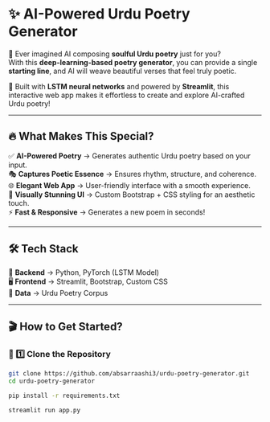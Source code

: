 # ✨ AI-Powered Urdu Poetry Generator  

💭 Ever imagined AI composing **soulful Urdu poetry** just for you?  
With this **deep-learning-based poetry generator**, you can provide a single **starting line**, and AI will weave beautiful verses that feel truly poetic.  

🌿 Built with **LSTM neural networks** and powered by **Streamlit**, this interactive web app makes it effortless to create and explore AI-crafted Urdu poetry!  

---

## 🔥 **What Makes This Special?**  

✅ **AI-Powered Poetry** → Generates authentic Urdu poetry based on your input.  
🎭 **Captures Poetic Essence** → Ensures rhythm, structure, and coherence.  
🌐 **Elegant Web App** → User-friendly interface with a smooth experience.  
🎨 **Visually Stunning UI** → Custom Bootstrap + CSS styling for an aesthetic touch.  
⚡ **Fast & Responsive** → Generates a new poem in seconds!  

---

## 🛠 **Tech Stack**  

🚀 **Backend** → Python, PyTorch (LSTM Model)  
🖥 **Frontend** → Streamlit, Bootstrap, Custom CSS  
📜 **Data** → Urdu Poetry Corpus  

---

## 🎬 **How to Get Started?**  

### **🔹 1️⃣ Clone the Repository**  
```bash
git clone https://github.com/absarraashi3/urdu-poetry-generator.git
cd urdu-poetry-generator

pip install -r requirements.txt

streamlit run app.py
